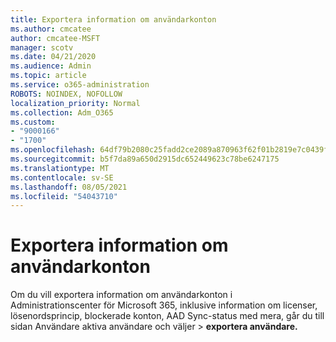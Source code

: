 ```yaml
---
title: Exportera information om användarkonton
ms.author: cmcatee
author: cmcatee-MSFT
manager: scotv
ms.date: 04/21/2020
ms.audience: Admin
ms.topic: article
ms.service: o365-administration
ROBOTS: NOINDEX, NOFOLLOW
localization_priority: Normal
ms.collection: Adm_O365
ms.custom:
- "9000166"
- "1700"
ms.openlocfilehash: 64df79b2080c25fadd2ce2089a870963f62f01b2819e7c0439fe6d378fa7d048
ms.sourcegitcommit: b5f7da89a650d2915dc652449623c78be6247175
ms.translationtype: MT
ms.contentlocale: sv-SE
ms.lasthandoff: 08/05/2021
ms.locfileid: "54043710"
---
```

# <a name="export-user-account-information"></a>Exportera information om användarkonton

Om du vill exportera information om användarkonton i Administrationscenter för Microsoft 365, inklusive information om licenser, lösenordsprincip, blockerade konton, AAD Sync-status med mera, går du till sidan Användare aktiva användare och väljer  >  [](https://go.microsoft.com/fwlink/p/?linkid=834822) **exportera användare.**